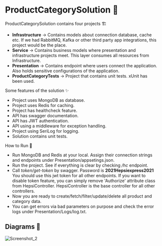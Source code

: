 # ProductCategorySolution 🎉

ProductCategorySolution contains four projects 🏗️
* **Infrastructure** -> Contains models about connection database, cache etc. If we had RabbitMQ, Kafka or other third party app integrations, this project would be the place.
* **Service** -> Contains business models where presentation and infrastructure projects meet. This layer consumes all resources from Infrastructure.
* **Presentation** -> Contains endpoint where users connect the application. Also holds sensitive configurations of the application.
* **ProductCategoryTests** -> Project that contains unit tests. xUnit has been used.

Some features of the solution ✨

* Project uses MongoDB as database.
* Project uses Redis for caching.
* Project has healthcheck feature.
* API has swagger documentation.
* API has JWT authentication.
* API using a middleware for exception handling.
* Project using SeriLog for logging.
* Solution contains unit tests.

How to Run 🚀

* Run MongoDB and Redis at your local. Assign their connection strings and endpoints under Presentation/appsetings.json.
* Run the project. See if everything is clear by checking _/hc_ endpoint.
* Call _token/get-token_ by swagger. Password is **2021Hepsiexpress2021** You should use this jwt token for all other endpoints. If you want to disable token feature, you can simply remove 'Authorize' attribute class from HepsiController. HepsiController is the base controller for all other controllers.
* Now you are ready to create/fetch/filter/update/delete all product and category data.
* You can get errors via bad parameters on purpose and check the error logs under Presentation/Logs/log.txt.

## Diagrams 📸

![Screenshot_2](https://user-images.githubusercontent.com/47561392/135548140-62e9c222-01db-421f-a084-24988144b828.png)
